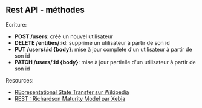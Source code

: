 ## Rest API - méthodes

Ecriture:

* **POST /users**: créé un nouvel utilisateur
* **DELETE /entities/:id**: supprime un utilisateur à partir de son id 
* **PUT /users/:id {body}**: mise à jour complète d'un utilisateur à partir de son id
* **PATCH /users/:id {body}**: mise à jour partielle d'un utilisateur à partir de son id

Resources: 
* [REpresentational State Transfer sur Wikipedia](https://fr.wikipedia.org/wiki/Representational_State_Transfer)
* [REST : Richardson Maturity Model par Xebia](http://blog.xebia.fr/2010/06/25/rest-richardson-maturity-model/)
